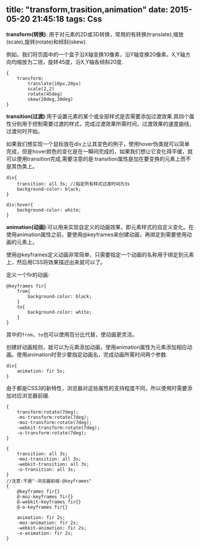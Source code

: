 title: "transform,trasition,animation"
date: 2015-05-20 21:45:18
tags: Css
---

**transform(转换)**: 用于对元素的2D或3D转换，常用的有转换(translate),缩放(scale),旋转(rotate)和倾斜(skew).


<!-- more -->
例如，我们将页面中的一个盒子沿X轴变换10像素，沿Y轴变换20像素，X,Y轴方向均缩放为二倍，旋转45度，沿X,Y轴各倾斜20度.

	{
		transform:
			translate(10px,20px)
			scale(2,2)
	        rotate(45deg)       
	        skew(20deg,20deg)
	}

**transition(过渡)**:用于设置元素的某个或全部样式是否需要添加过渡效果.其四个属性分别用于控制需要过渡的样式，完成过渡效果所需时间，过渡效果的速度曲线，过渡何时开始。

如果我们想实现一个鼠标放在div上让其变色的例子，使用hover伪类就可以简单完成，但是hover颜色的变化是在一瞬间完成的，如果我们想让它变化得平缓，就可以使用transition完成,需要注意的是:transition属性是加在要变换的元素上而不是其伪类上。

	div{
		transition: all 3s; //指定所有样式过渡时间为3s
		background-color: black;
	}

	div:hover{
		background-color: white;
	}


**animation(动画)**:可以用来实现自定义的动画效果，即元素样式的自定义变化。在使用animation属性之前，要使用@keyframes来创建动画，再绑定到需要使用动画的元素上。

使用@keyframes定义动画非常简单，只需要指定一个动画的名称用于绑定到元素上，然后用CSS将效果描述出来就可以了。

定义一个fir的动画:

	@keyframes fir{
		from{
			background-color: black;
		}
		to{
			background-color: white;
		}
	}

其中的`from`，`to`也可以使用百分比代替，使动画更灵活。

创建好动画规则，就可以为元素添加动画，使用animation属性为元素添加相应动画。使用animation时至少要指定动画名，完成动画所需时间两个参数.

	div{
		animation: fir 5s;
	}

由于都是CSS3的新特性，浏览器对这些属性的支持程度不同，所以使用时需要添加对应浏览器前缀.

	{
		transform:rotate(7deg);
		-ms-transform:rotate(7deg);
		-moz-transform:rotate(7deg); 
		-webkit-transform:rotate(7deg); 
		-o-transform:rotate(7deg);
	}

	{
		transition: all 3s;
		-moz-transition: all 3s;
		-webkit-transition: all 3s;
		-o-transition: all 3s;
	}
	//注意:不是"-浏览器前缀-@keyframes"
	{
		@keyframes fir{}
		@-moz-keyframes fir{}
		@-webkit-keyframes fir{}
		@-o-keyframes fir{}

		animation: fir 2s;
		-moz-animation: fir 2s;
		-webkit-animation: fir 2s;
		-o-animation: fir 2s;
	}